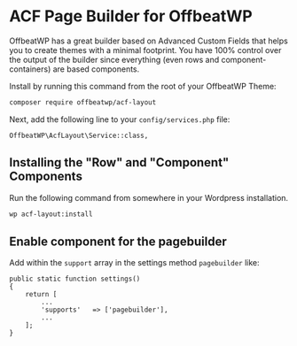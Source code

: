 # ACF Page Builder for OffbeatWP

OffbeatWP has a great builder based on Advanced Custom Fields that helps you to create themes with a minimal footprint. You have 100% control over the output of the builder since everything (even rows and component-containers) are based components.

Install by running this command from the root of your OffbeatWP Theme:

```bash
composer require offbeatwp/acf-layout
```

Next, add the following line to your `config/services.php` file:

```
OffbeatWP\AcfLayout\Service::class,
```

## Installing the "Row" and "Component" Components

Run the following command from somewhere in your Wordpress installation.

```bash
wp acf-layout:install
```

## Enable component for the pagebuilder

Add within the `support` array in the settings method `pagebuilder` like:

```
public static function settings()
{
    return [
        ...
        'supports'   => ['pagebuilder'],
        ...
    ];
}
```

